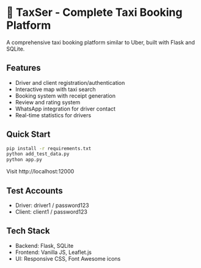 
# 🚕 TaxSer - Complete Taxi Booking Platform

A comprehensive taxi booking platform similar to Uber, built with Flask and SQLite.

## Features
- Driver and client registration/authentication
- Interactive map with taxi search
- Booking system with receipt generation
- Review and rating system
- WhatsApp integration for driver contact
- Real-time statistics for drivers

## Quick Start
```bash
pip install -r requirements.txt
python add_test_data.py
python app.py
```

Visit http://localhost:12000

## Test Accounts
- Driver: driver1 / password123
- Client: client1 / password123

## Tech Stack
- Backend: Flask, SQLite
- Frontend: Vanilla JS, Leaflet.js
- UI: Responsive CSS, Font Awesome icons

